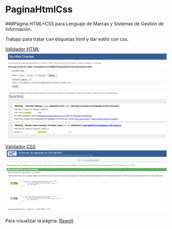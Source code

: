 # PaginaHtmlCss

###Página HTML+CSS para Lenguaje de Marcas y Sistemas de Gestión de Información.

Trabajo para tratar con etiquetas html y dar estilo con css.

[Validador HTML](https://validator.w3.org/nu/?doc=https%3A%2F%2Fraw.githack.com%2FNMari2%2FPaginaHtmlCss%2Fmaster%2FXiaomi.html)
![HTMLValidador](https://github.com/NMari2/PaginaHtmlCss/blob/master/Img/ValidadorHTML.PNG)

[Validador CSS](https://jigsaw.w3.org/css-validator/validator?uri=https%3A%2F%2Fraw.githack.com%2FNMari2%2FPaginaHtmlCss%2Fmaster%2FXiaomi.html&profile=css3svg&usermedium=all&warning=1&vextwarning=&lang=es)
![CSSValidador](https://github.com/NMari2/PaginaHtmlCss/blob/master/Img/ValidadorCss.PNG)

Para visualizar la página:
[Rawgit](https://raw.githack.com/NMari2/PaginaHtmlCss/master/Xiaomi.html)
